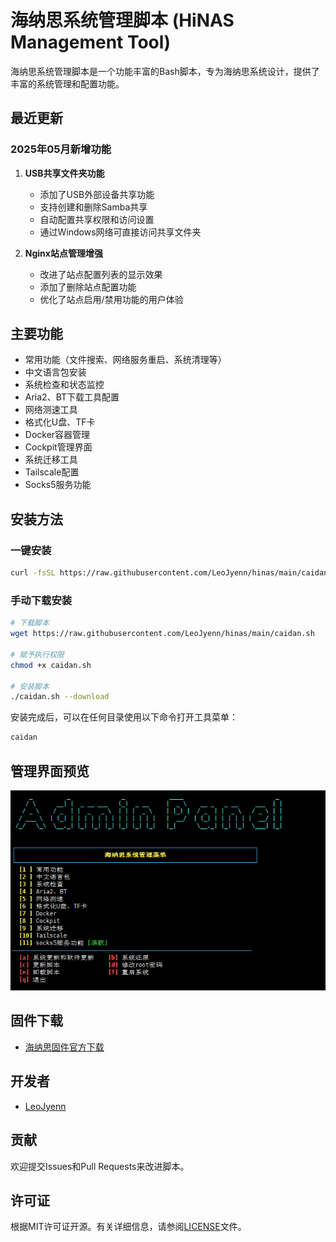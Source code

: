# 海纳思系统管理脚本 (HiNAS Management Tool)

海纳思系统管理脚本是一个功能丰富的Bash脚本，专为海纳思系统设计，提供了丰富的系统管理和配置功能。

## 最近更新

### 2025年05月新增功能

1. **USB共享文件夹功能**
   - 添加了USB外部设备共享功能
   - 支持创建和删除Samba共享
   - 自动配置共享权限和访问设置
   - 通过Windows网络可直接访问共享文件夹

2. **Nginx站点管理增强**
   - 改进了站点配置列表的显示效果
   - 添加了删除站点配置功能
   - 优化了站点启用/禁用功能的用户体验

## 主要功能

- 常用功能（文件搜索、网络服务重启、系统清理等）
- 中文语言包安装
- 系统检查和状态监控
- Aria2、BT下载工具配置
- 网络测速工具
- 格式化U盘、TF卡
- Docker容器管理
- Cockpit管理界面
- 系统迁移工具
- Tailscale配置
- Socks5服务功能

## 安装方法

### 一键安装

```bash
curl -fsSL https://raw.githubusercontent.com/LeoJyenn/hinas/main/caidan.sh | bash -s caidan
```

### 手动下载安装

```bash
# 下载脚本
wget https://raw.githubusercontent.com/LeoJyenn/hinas/main/caidan.sh

# 赋予执行权限
chmod +x caidan.sh

# 安装脚本
./caidan.sh --download
```

安装完成后，可以在任何目录使用以下命令打开工具菜单：

```bash
caidan
```

## 管理界面预览

![管理界面预览](Admin_Panel.png)

## 固件下载

- [海纳思固件官方下载](https://www.histb.com/download/)

## 开发者

- [LeoJyenn](https://github.com/LeoJyenn)

## 贡献

欢迎提交Issues和Pull Requests来改进脚本。

## 许可证

根据MIT许可证开源。有关详细信息，请参阅[LICENSE](LICENSE)文件。

